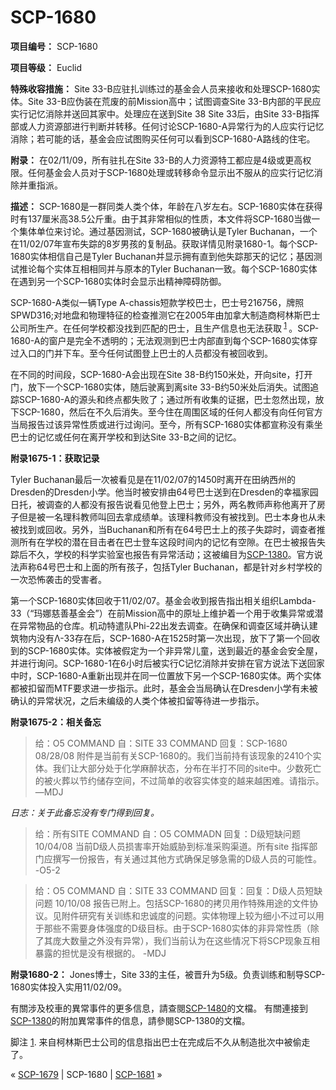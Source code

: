 # SCP-1680
                        


**项目编号：** SCP-1680

**项目等级：** Euclid

**特殊收容措施：** Site 33-B应驻扎训练过的基金会人员来接收和处理SCP-1680实体。Site 33-B应伪装在荒废的前Mission高中；试图调查Site 33-B内部的平民应实行记忆消除并送回其家中。处理应在送到Site 38 Site 33后，由Site 33-B指挥部或人力资源部进行判断并转移。任何讨论SCP-1680-A异常行为的人应实行记忆消除；若可能的话，基金会应试图购买任何可以看到SCP-1680-A路线的住宅。

**附录：** 在02/11/09，所有驻扎在Site 33-B的人力资源特工都应是4级或更高权限。任何基金会人员对于SCP-1680处理或转移命令显示出不服从的应实行记忆消除并重指派。

**描述：** SCP-1680是一群同类人类个体，年龄在八岁左右。SCP-1680实体在获得时有137厘米高38.5公斤重。由于其非常相似的性质，本文件将SCP-1680当做一个集体单位来讨论。通过基因测试，SCP-1680被确认是Tyler Buchanan，一个在11/02/07年宣布失踪的8岁男孩的复制品。获取详情见附录1680-1。每个SCP-1680实体相信自己是Tyler Buchanan并显示拥有直到他失踪那天的记忆；基因测试推论每个实体互相相同并与原本的Tyler Buchanan一致。每个SCP-1680实体在遇到另一个SCP-1680实体时会显示出精神障碍防御。

SCP-1680-A类似一辆Type A-chassis短款学校巴士，巴士号216756，牌照SPWD316;对地盘和物理特征的检查推测它在2005年由加拿大制造商柯林斯巴士公司所生产。在任何学校都没找到匹配的巴士，且生产信息也无法获取<sup class='footnoteref'>
 <a shape='rect' class='footnoteref' id='footnoteref-1' href='javascript:;' onclick='WIKIDOT.page.utils.scrollToReference(&apos;footnote-1&apos;)'>1</a>
</sup>。SCP-1680-A的窗户是完全不透明的；无法观测到巴士内部直到每个SCP-1680实体穿过入口的门并下车。至今任何试图登上巴士的人员都没有被回收到。

在不同的时间段，SCP-1680-A会出现在Site 38-B约150米处，开向site，打开门，放下一个SCP-1680实体，随后驶离到离site 33-B约50米处后消失。试图追踪SCP-1680-A的源头和终点都失败了；通过所有收集的证据，巴士忽然出现，放下SCP-1680，然后在不久后消失。至今住在周围区域的任何人都没有向任何官方当局报告过该异常性质或进行过询问。至今，所有SCP-1680实体都宣称没有乘坐巴士的记忆或任何在离开学校和到达Site 33-B之间的记忆。

**附录1675-1：获取记录** 

Tyler Buchanan最后一次被看见是在11/02/07的1450时离开在田纳西州的Dresden的Dresden小学。他当时被安排由64号巴士送到在Dresden的幸福家园日托，被调查的人都没有报告说看见他登上巴士；另外，两名教师声称他离开了房子但是被一名理科教师叫回去拿成绩单。该理科教师没有被找到。巴士本身也从未被找到或回收。另外，当Buchanan和所有在64号巴士上的孩子失踪时，调查者推测所有在学校的潜在目击者在巴士登车这段时间内的记忆有空隙。在巴士被报告失踪后不久，学校的科学实验室也报告有异常活动；这被编目为<a shape='rect' href='http://scp-wiki-cn.wikidot.com/scp-1380' target='_blank'>SCP-1380</a>。官方说法声称64号巴士和上面的所有孩子，包括Tyler Buchanan，都是针对乡村学校的一次恐怖袭击的受害者。

第一个SCP-1680实体回收于11/02/07。基金会收到报告指出相关组织Lambda-33（“玛娜慈善基金会”）在前Mission高中的原址上维护着一个用于收集异常或潜在异常物品的仓库。机动特遣队Phi-22出发去调查。在确保和调查区域并确认建筑物内没有Λ-33存在后，SCP-1680-A在1525时第一次出现，放下了第一个回收到的SCP-1680实体。实体被假定为一个非异常儿童，送到最近的基金会安全屋，并进行询问。SCP-1680-1在6小时后被实行C记忆消除并安排在官方说法下送回家中时，SCP-1680-A重新出现并在同一位置放下另一个SCP-1680实体。两个实体都被扣留而MTF要求进一步指示。此时，基金会当局确认在Dresden小学有未被确认的异常状况，之后未编级的人类个体被扣留等待进一步指示。

**附录1675-2：相关备忘** 


> 给：O5 COMMAND
自：SITE 33 COMMAND
回复：SCP-1680
08/28/08
附件是当前有关SCP-1680的。我们当前持有该现象的2410个实体。我们让大部分处于化学麻醉状态，分布在半打不同的site中。少数死亡的被火葬以节约储存空间，不过简单的收容实体变的越来越困难。请指示。
—MDJ
> 

*日志：关于此备忘没有专门得到回复。* 


> 给：所有SITE COMMAND
自：O5 COMMADN
回复：D级短缺问题
10/04/08
当前D级人员损害率开始威胁到标准采购渠道。所有site 指挥部门应撰写一份报告，有关通过其他方式确保足够急需的D级人员的可能性。
-O5-2
> 


> 给：O5 COMMAND
自：SITE 33 COMMAND
回复：回复：D级人员短缺问题
10/10/08
报告已附上。包括SCP-1680的拷贝用作特殊用途的文件协议。见附件研究有关训练和忠诚度的问题。实体物理上较为细小不过可以用于那些不需要身体强度的D级目标。由于SCP-1680实体的非异常性质（除了其庞大数量之外没有异常），我们当前认为在这些情况下将SCP现象互相暴露的担忧是没有根据的。
-MDJ
> 

**附录1680-2：** Jones博士，Site 33的主任，被晋升为5级。负责训练和制导SCP-1680实体投入实用11/02/09。

有關涉及校車的異常事件的更多信息，請查閱<a shape='rect' href='http://scp-wiki-cn.wikidot.com/scp-1480' target='_blank'>SCP-1480</a>的文檔。 有關連接到<a shape='rect' href='http://scp-wiki-cn.wikidot.com/scp-1380' target='_blank'>SCP-1380</a>的附加異常事件的信息，請參閱SCP-1380的文檔。


脚注
<a shape='rect' href='javascript:;' onclick='WIKIDOT.page.utils.scrollToReference(&apos;footnoteref-1&apos;)'>1</a>. 来自柯林斯巴士公司的信息指出巴士在完成后不久从制造批次中被偷走了。



« [SCP-1679](/scp-1679) | SCP-1680 | [SCP-1681](/scp-1681) »





                    